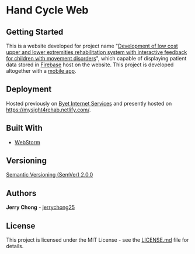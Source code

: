 # Hand Cycle Web

## Getting Started

This is a website developed for project name "[Development of low cost upper and lower extremities rehabilitation system with interactive feedback for children with movement disorders](https://ieeexplore.ieee.org/document/7843556/)", which capable of displaying patient data stored in [Firebase](https://firebase.google.com/) host on the website. This project is developed altogether with a [mobile app](https://github.com/ieeemysight4rehab/hand-cycle-android).

## Deployment

Hosted previously on [Byet Internet Services](http://mysight4rehab.byethost9.com/) and presently hosted on https://mysight4rehab.netlify.com/.

## Built With

* [WebStorm](https://www.jetbrains.com/webstorm/)

## Versioning

[Semantic Versioning (SemVer) 2.0.0](http://semver.org/)

## Authors

**Jerry Chong** - [jerrychong25](https://github.com/jerrychong25)

## License

This project is licensed under the MIT License - see the [LICENSE.md](LICENSE.md) file for details.
